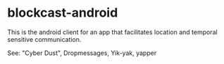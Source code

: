 # blockcast-android

This is the android client for an app that facilitates location and temporal sensitive communication. 

See: "Cyber Dust", Dropmessages, Yik-yak, yapper
